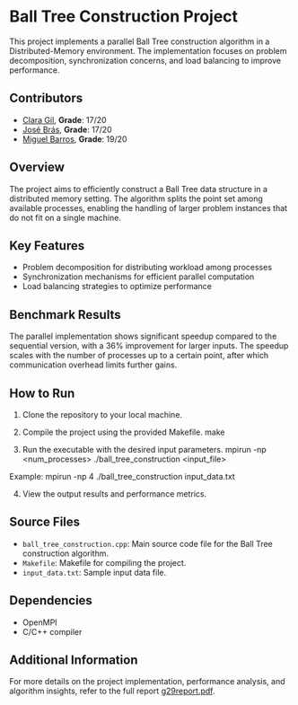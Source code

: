 # Ball Tree Construction Project

This project implements a parallel Ball Tree construction algorithm in a Distributed-Memory environment. The implementation focuses on problem decomposition, synchronization concerns, and load balancing to improve performance.

## Contributors

* [Clara Gil](https://github.com/gil101), **Grade**: 17/20
* [José Brás](https://github.com/ist182069), **Grade**: 17/20
* [Miguel Barros](https://github.com/MVBarros), **Grade**: 19/20

## Overview
The project aims to efficiently construct a Ball Tree data structure in a distributed memory setting. The algorithm splits the point set among available processes, enabling the handling of larger problem instances that do not fit on a single machine.

## Key Features
- Problem decomposition for distributing workload among processes
- Synchronization mechanisms for efficient parallel computation
- Load balancing strategies to optimize performance

## Benchmark Results
The parallel implementation shows significant speedup compared to the sequential version, with a 36% improvement for larger inputs. The speedup scales with the number of processes up to a certain point, after which communication overhead limits further gains.

## How to Run
1. Clone the repository to your local machine.
2. Compile the project using the provided Makefile.
make

3. Run the executable with the desired input parameters.
mpirun -np <num_processes> ./ball_tree_construction <input_file>

Example:
mpirun -np 4 ./ball_tree_construction input_data.txt

4. View the output results and performance metrics.

## Source Files
- `ball_tree_construction.cpp`: Main source code file for the Ball Tree construction algorithm.
- `Makefile`: Makefile for compiling the project.
- `input_data.txt`: Sample input data file.

## Dependencies
- OpenMPI
- C/C++ compiler

## Additional Information
For more details on the project implementation, performance analysis, and algorithm insights, refer to the full report [g29report.pdf](link_to_report).
